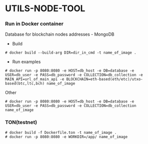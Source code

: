 # UTILS-NODE-TOOL

### Run in Docker container

Database for blockchain nodes addresses - MongoDB 
 
 - Build
```
# docker build --build-arg DIR=dir_in_cmd -t name_of_image .
```
- Run examples


```
# docker run -p 8080:8080 -e HOST=db_host -e DB=database -e USER=db_user -e PASS=db_password -e COLLECTION=db_collection -e MAIN_API=url_of_main_api -e BLOCKCHAIN=eth-based(eth/etc)/utxo-based(btc,ltc,bch) name_of_image
```
Other

```
# docker run -p 8080:8080 -e HOST=db_host -e DB=database -e USER=db_user -e PASS=db_password -e COLLECTION=db_collection name_of_image
```

### TON(testnet)

```
# docker build -f Dockerfile.ton -t name_of_image .
# docker run -p 8080:8080 -e WORKDIR=/app/ name_of_image
```